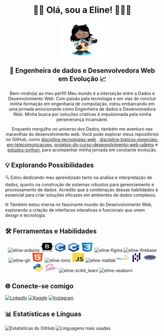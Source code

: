 <div align="center">
  <h1>👋🏾 Olá, sou a Eline! 👩🏾‍💻</h1>
  
  <img align="center" alt="eline-octacat" height="120em" width="150em" src="img/octacat.gif">
  
  <h2>🚀 Engenheira de dados e Desenvolvedora Web em Evolução 📈</h2>
  <p>Bem-vindo(a) ao meu perfil! Meu mundo é a interseção entre a Dados e  Desenvolvimento Web. Com paixão pela tecnologia e em vias de concluir minha formação em engenharia de computação, estou embarcando em uma jornada emocionante como Engenheira de dados e Desenvolvedora Web. Minha busca por soluções criativas é impulsionada pela minha perseverança incansável.</p>

  <p>Enquanto mergulho no universo dos Dados, também me aventuro nas maravilhas do desenvolvimento web. Você pode explorar meus repositórios no GitHub, como <a href="https://github.com/elinefarias/disciplina-tecnologias-web">disciplina-tecnologias-web</a> , <a href="https://github.com/elinefarias/disciplina-topicos-especiais-em-telecomunicacoes">disciplina-topicos-especiais-em-telecomunicacoes</a>,  <a href="https://github.com/elinefarias/projetos-do-curso-desenvolvimento-web-udemy">projetos-do-curso-desenvolvimento-web-udemy</a> e <a href="https://github.com/elinefarias/estudos-python"> estudos-python</a>,  para acompanhar minha jornada em constante evolução.</p>
</div>

## 💡 Explorando Possibilidades

🔍 Estou dedicando meu aprendizado tanto na análise e interpretação de dados, quanto na construção de sistemas robustos para gerenciamento e processamento de dados. Acredito que a combinação dessas habilidades é essencial para criar soluções eficazes em ambientes de dados complexos.

🌐 Também estou imersa no fascinante mundo do Desenvolvimento Web, explorando a criação de interfaces interativas e funcionais que unem design e tecnologia.

## 🛠️ Ferramentas e Habilidades
<p align="center">
  <img alt="eline-arduino" height="30" width="40" src="https://cdn.worldvectorlogo.com/logos/arduino-1.svg">
  <img alt="eline-bootstrap" height="30" width="40" src="https://raw.githubusercontent.com/devicons/devicon/master/icons/bootstrap/bootstrap-plain-wordmark.svg">
  <img alt="eline-c" height="30" width="40" src="https://raw.githubusercontent.com/devicons/devicon/master/icons/c/c-original.svg">
  <img alt="eline-cplusplus" height="30" width="40" src="https://raw.githubusercontent.com/devicons/devicon/master/icons/cplusplus/cplusplus-original.svg">
  <img alt="eline-css3" height="30" width="40" src="https://raw.githubusercontent.com/devicons/devicon/master/icons/css3/css3-original.svg">
  <img alt="eline-figma" height="30" width="40" src="https://www.vectorlogo.zone/logos/figma/figma-icon.svg">
  <img alt="eline-firebase" height="30" width="40" src="https://www.vectorlogo.zone/logos/firebase/firebase-icon.svg">
  <img alt="eline-git" height="30" width="40" src="https://www.vectorlogo.zone/logos/git-scm/git-scm-icon.svg">
  <img alt="eline-html5" height="30" width="40" src="https://raw.githubusercontent.com/devicons/devicon/master/icons/html5/html5-original.svg">
  <img alt="eline-ionic" height="30" width="40" src="https://upload.wikimedia.org/wikipedia/commons/d/d1/Ionic_Logo.svg">
  <img alt="eline-javascript" height="30" width="40" src="https://raw.githubusercontent.com/devicons/devicon/master/icons/javascript/javascript-original.svg">
  <img alt="eline-matlab" height="30" width="40" src="https://upload.wikimedia.org/wikipedia/commons/2/21/Matlab_Logo.png">
  <img alt="eline-mysql" height="30" width="40" src="https://raw.githubusercontent.com/devicons/devicon/master/icons/mysql/mysql-original-wordmark.svg">
  <img alt="eline-pandas" height="30" width="40" src="https://raw.githubusercontent.com/devicons/devicon/2ae2a900d2f041da66e950e4d48052658d850630/icons/pandas/pandas-original.svg">
  <img alt="eline-php" height="30" width="40" src="https://raw.githubusercontent.com/devicons/devicon/master/icons/php/php-original.svg">
  <img alt="eline-python" height="30" width="40" src="https://raw.githubusercontent.com/devicons/devicon/master/icons/python/python-original.svg">
  <img alt="eline-sass" height="30" width="40" src="https://raw.githubusercontent.com/devicons/devicon/master/icons/sass/sass-original.svg">
  <img alt="eline-scikit_learn" height="30" width="40" src="https://upload.wikimedia.org/wikipedia/commons/0/05/Scikit_learn_logo_small.svg">
  <img alt="eline-seaborn" height="30" width="40" src="https://seaborn.pydata.org/_images/logo-mark-lightbg.svg">
</p>

## 🌐 Conecte-se comigo

[![LinkedIn](https://img.shields.io/badge/-LinkedIn-blue?style=flat-square&logo=linkedin)](https://linkedin.com/in/elinefarias)
[![Kaggle](https://img.shields.io/badge/-Kaggle-20BEFF?style=flat-square&logo=kaggle)](https://kaggle.com/elinefarias)
[![Instagram](https://img.shields.io/badge/-Instagram-E4405F?style=flat-square&logo=instagram)](https://instagram.com/farias_eline)

## 📊 Estatísticas e Línguas

![Estatísticas do GitHub](https://github-readme-stats.vercel.app/api?username=elinefarias&show_icons=true&theme=vue&include_all_commits=true&count_private=true)
![Linguagens mais usadas](https://github-readme-stats.vercel.app/api/top-langs/?username=elinefarias&layout=compact&langs_count=7&theme=vue)


<!-- Adicione emojis e personalizações conforme desejar! 🌟🚀🔥 -->

